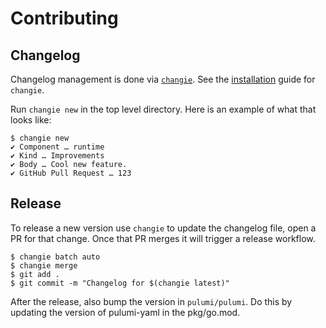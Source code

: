 # Contributing

## Changelog

Changelog management is done via [`changie`](https://changie.dev/).
See the [installation](https://changie.dev/guide/installation/) guide for `changie`.

Run `changie new` in the top level directory. Here is an example of what that looks like:

```shell
$ changie new
✔ Component … runtime
✔ Kind … Improvements
✔ Body … Cool new feature.
✔ GitHub Pull Request … 123
```

## Release

To release a new version use `changie` to update the changelog file, open a PR for that change. Once that PR merges it will trigger a release workflow.

```shell
$ changie batch auto
$ changie merge
$ git add .
$ git commit -m "Changelog for $(changie latest)"
```

After the release, also bump the version in `pulumi/pulumi`.  Do this by updating the version of pulumi-yaml in the pkg/go.mod.